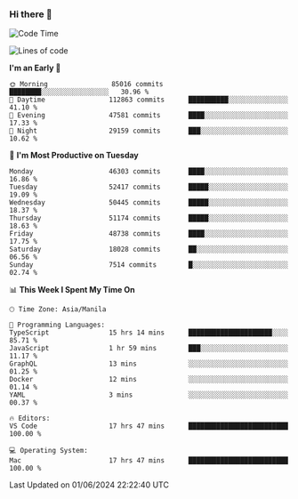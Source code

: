 ### Hi there 👋

<!--START_SECTION:waka-->
![Code Time](http://img.shields.io/badge/Code%20Time-5%2C210%20hrs%2032%20mins-blue)

![Lines of code](https://img.shields.io/badge/From%20Hello%20World%20I%27ve%20Written-119.0%20million%20lines%20of%20code-blue)

**I'm an Early 🐤** 

```text
🌞 Morning                85016 commits       ████████░░░░░░░░░░░░░░░░░   30.96 % 
🌆 Daytime                112863 commits      ██████████░░░░░░░░░░░░░░░   41.10 % 
🌃 Evening                47581 commits       ████░░░░░░░░░░░░░░░░░░░░░   17.33 % 
🌙 Night                  29159 commits       ███░░░░░░░░░░░░░░░░░░░░░░   10.62 % 
```
📅 **I'm Most Productive on Tuesday** 

```text
Monday                   46303 commits       ████░░░░░░░░░░░░░░░░░░░░░   16.86 % 
Tuesday                  52417 commits       █████░░░░░░░░░░░░░░░░░░░░   19.09 % 
Wednesday                50445 commits       █████░░░░░░░░░░░░░░░░░░░░   18.37 % 
Thursday                 51174 commits       █████░░░░░░░░░░░░░░░░░░░░   18.63 % 
Friday                   48738 commits       ████░░░░░░░░░░░░░░░░░░░░░   17.75 % 
Saturday                 18028 commits       ██░░░░░░░░░░░░░░░░░░░░░░░   06.56 % 
Sunday                   7514 commits        █░░░░░░░░░░░░░░░░░░░░░░░░   02.74 % 
```


📊 **This Week I Spent My Time On** 

```text
🕑︎ Time Zone: Asia/Manila

💬 Programming Languages: 
TypeScript               15 hrs 14 mins      █████████████████████░░░░   85.71 % 
JavaScript               1 hr 59 mins        ███░░░░░░░░░░░░░░░░░░░░░░   11.17 % 
GraphQL                  13 mins             ░░░░░░░░░░░░░░░░░░░░░░░░░   01.25 % 
Docker                   12 mins             ░░░░░░░░░░░░░░░░░░░░░░░░░   01.14 % 
YAML                     3 mins              ░░░░░░░░░░░░░░░░░░░░░░░░░   00.37 % 

🔥 Editors: 
VS Code                  17 hrs 47 mins      █████████████████████████   100.00 % 

💻 Operating System: 
Mac                      17 hrs 47 mins      █████████████████████████   100.00 % 
```


 Last Updated on 01/06/2024 22:22:40 UTC
<!--END_SECTION:waka-->


<!--
**rad182/rad182** is a ✨ _special_ ✨ repository because its `README.md` (this file) appears on your GitHub profile.

Here are some ideas to get you started:

- 🔭 I’m currently working on ...
- 🌱 I’m currently learning ...
- 👯 I’m looking to collaborate on ...
- 🤔 I’m looking for help with ...
- 💬 Ask me about ...
- 📫 How to reach me: ...
- 😄 Pronouns: ...
- ⚡ Fun fact: ...
-->
